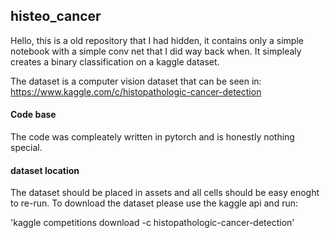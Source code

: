 ## histeo_cancer 

Hello, this is a old repository that I had hidden, it contains only a simple notebook with a simple conv net that I did way back when. It simplealy creates a binary classification on a kaggle dataset. 

The dataset is a computer vision dataset that can be seen in:  
https://www.kaggle.com/c/histopathologic-cancer-detection

#### Code base 
The code was compleately written in pytorch and is honestly nothing special. 

#### dataset location
The dataset should be placed in assets and all cells should be easy enoght to re-run. To download the dataset please use the kaggle api and run:

'kaggle competitions download -c histopathologic-cancer-detection'
